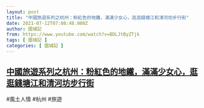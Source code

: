 ```yaml
---
layout: post
title: "中國旅遊系列之杭州：粉紅色的地鐵，滿滿少女心，逛逛錢塘江和清河坊步行街"
date: 2021-07-12T07:08:48.000Z
author: 圍城記
from: https://www.youtube.com/watch?v=BDLJtByZTjk
tags: [ 圍城記 ]
categories: [ 圍城記 ]
---
```

<!--1626073728000-->
[中國旅遊系列之杭州：粉紅色的地鐵，滿滿少女心，逛逛錢塘江和清河坊步行街](https://www.youtube.com/watch?v=BDLJtByZTjk)
------

<div>
#風土人情 #杭州 #旅遊
</div>
